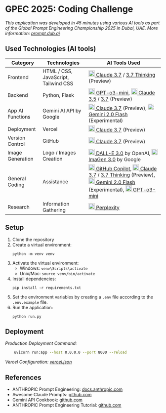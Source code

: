 # GPEC 2025: Coding Challenge

*This application was developed in 45 minutes using various AI tools as part of the Global Prompt Engineering Championship 2025 in Dubai, UAE. More information: [prompt.dub.ai](https://prompt.dub.ai)*

## Used Technologies (AI tools)

| Category | Technologies | AI Tools Used |
|----------|-------------|---------------|
| Frontend | HTML / CSS, JavaScript, Tailwind CSS | [<img src="https://img.icons8.com/?size=512&id=H5H0mqCCr5AV&format=png" alt="Claude Logo" width="20"/> Claude 3.7](https://www.anthropic.com/claude) / [3.7 Thinking](https://www.anthropic.com/claude) (Preview) |
| Backend | Python, Flask | [<img src="https://static-00.iconduck.com/assets.00/openai-icon-2021x2048-4rpe5x7n.png" alt="OpenAI Logo" width="20"/> GPT-o3-mini](https://openai.com/), [<img src="https://img.icons8.com/?size=512&id=H5H0mqCCr5AV&format=png" alt="Claude Logo" width="20"/> Claude 3.5](https://www.anthropic.com/claude) / [3.7](https://www.anthropic.com/claude) (Preview) |
| App AI Functions | Gemini AI API by Google | [<img src="https://img.icons8.com/?size=512&id=H5H0mqCCr5AV&format=png" alt="Claude Logo" width="20"/> Claude 3.7](https://www.anthropic.com/claude) (Preview), [<img src="https://registry.npmmirror.com/@lobehub/icons-static-png/latest/files/dark/gemini-color.png" alt="Gemini Logo" width="20"/> Gemini 2.0 Flash](https://ai.google.dev/gemini-api) (Experimental) |
| Deployment | Vercel | [<img src="https://img.icons8.com/?size=512&id=H5H0mqCCr5AV&format=png" alt="Claude Logo" width="20"/> Claude 3.7](https://www.anthropic.com/claude) (Preview) |
| Version Control | GitHub | [<img src="https://img.icons8.com/?size=512&id=H5H0mqCCr5AV&format=png" alt="Claude Logo" width="20"/> Claude 3.7](https://www.anthropic.com/claude) (Preview) |
| Image Generation | Logo / Images Creation | [<img src="https://static-00.iconduck.com/assets.00/openai-icon-2021x2048-4rpe5x7n.png" alt="OpenAI Logo" width="20"/> DALL-E 3.0](https://openai.com/dall-e-3) by OpenAI, [<img src="https://www.google.com/favicon.ico" alt="Google Logo" width="20"/> ImaGen 3.0](https://imagen.research.google/) by Google |
| General Coding | Assistance | [<img src="https://www.podfeet.com/blog/wp-content/uploads/2021/09/GitHub-Copilot-logo-1040x650.png" alt="GitHub Logo" width="20"/> GitHub Copilot](https://github.com/features/copilot), [<img src="https://img.icons8.com/?size=512&id=H5H0mqCCr5AV&format=png" alt="Claude Logo" width="20"/> Claude 3.7](https://www.anthropic.com/claude) / [3.7 Thinking](https://www.anthropic.com/claude) (Preview), [<img src="https://registry.npmmirror.com/@lobehub/icons-static-png/latest/files/dark/gemini-color.png" alt="Gemini Logo" width="20"/> Gemini 2.0 Flash](https://ai.google.dev/gemini-api) (Experimental), [<img src="https://static-00.iconduck.com/assets.00/openai-icon-2021x2048-4rpe5x7n.png" alt="OpenAI Logo" width="20"/> GPT-o3-mini](https://openai.com/) |
| Research | Information Gathering | [<img src="https://www.perplexity.ai/favicon.ico" alt="Perplexity AI Logo" width="20"/> Perplexity](https://www.perplexity.ai/) |

## Setup

1. Clone the repository
2. Create a virtual environment:
   ```
   python -m venv venv
   ```
3. Activate the virtual environment:
   - Windows: `venv\Scripts\activate`
   - Unix/Mac: `source venv/bin/activate`
4. Install dependencies:
   ```
   pip install -r requirements.txt
   ```
5. Set the environment variables by creating a `.env` file according to the `.env.example` file.
6. Run the application:
   ```
   python run.py
   ```

## Deployment

*Production Deployment Command:*

```bash 
    uvicorn run:app --host 0.0.0.0 --port 8000 --reload
```

*Vercel Configuration: [vercel.json](vercel.json)*

## References

- ANTHROPIC Prompt Engineering: [docs.anthropic.com](https://docs.anthropic.com/en/docs/build-with-claude/prompt-engineering/overview)
- Awesome Claude Prompts: [github.com](https://github.com/langgptai/awesome-claude-prompts)
- Gemini API Cookbook: [github.com](https://github.com/google-gemini/cookbook/tree/main/quickstarts)
- ANTHROPIC Prompt Engineering Tutorial: [github.com](https://github.com/anthropics/prompt-eng-interactive-tutorial)